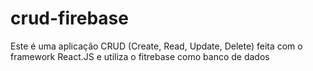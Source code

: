 # crud-firebase
Este é uma aplicação CRUD (Create, Read, Update, Delete) feita com o framework React.JS e utiliza o fitrebase como banco de dados

